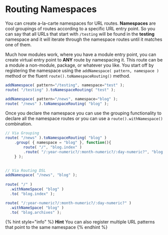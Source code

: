 # Routing Namespaces

You can create a-la-carte namespaces for URL routes. **Namespaces** are cool groupings of routes according to a specific URL entry point. So you can say that all URLs that start with `/testing` will be found in the **testing** namespace and it will iterate through the namespace routes until it matches one of them. 

Much how modules work, where you have a module entry point,  you can create virtual entry point to **ANY** route by namespacing it. This route can be a module a non-module, package, or whatever you like. You start off by registering the namespace using the `addNamespace( pattern, namespace )` method or the fluent `route().toNamespaceRouting()` method.

```javascript
addNamespace( pattern="/testing", namespace="test" );
route( "/testing" ).toNamespaceRouting( "test" );

addNamespace( pattern="/news", namespace="blog" );
route( "/news" ).toNamespaceRouting( "blog" );
```

Once you declare the namespace you can use the grouping functionality to declare all the namespace routes or you can use a `route().withNamespace()` combination.

```javascript
// Via Grouping
route( "/news" ).toNamespaceRouting( "blog" )
	.group( { namespace = "blog" }, function(){
		route( "/", "blog.index" )
  		.route( "/:year-numeric?/:month-numeric?/:day-numeric?", "blog.archives" );
	} );
  

// Via Routing DSL
addNamespace( "/news", "blog" );
  
route( "/" )
  .withNameSpace( "blog" )
  .to( "blog.index" );

route( "/:year-numeric?/:month-numeric?/:day-numeric?" )
  .withNameSpace( "blog" )
  .to( "blog.archives" );

```

{% hint style="info" %}
**Hint** You can also register multiple URL patterns that point to the same namespace
{% endhint %}

